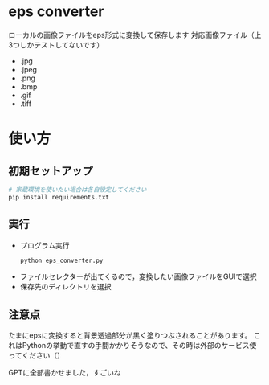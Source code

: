 # eps converter
ローカルの画像ファイルをeps形式に変換して保存します
対応画像ファイル（上3つしかテストしてないです）
- .jpg
- .jpeg
- .png
- .bmp
- .gif
- .tiff

# 使い方
## 初期セットアップ
```sh
# 家蔵環境を使いたい場合は各自設定してください
pip install requirements.txt
```

## 実行
- プログラム実行
    ```sh
    python eps_converter.py
    ```
- ファイルセレクターが出てくるので，変換したい画像ファイルをGUIで選択
- 保存先のディレクトリを選択

## 注意点
たまにepsに変換すると背景透過部分が黒く塗りつぶされることがあります。
これはPythonの挙動で直すの手間かかりそうなので、その時は外部のサービス使ってください（）


GPTに全部書かせました，すごいね